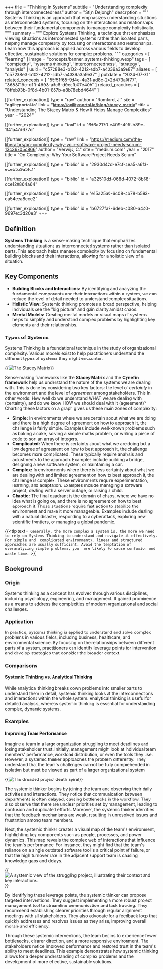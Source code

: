 +++
title = "Thinking in Systems"
subtitle = "Understanding complexity through interconnectedness"
author = "Stijn Dejongh"
description = """
Systems Thinking is an approach that emphasizes understanding situations as interconnected systems, 
focusing on the interactions and relationships between their fundamental components to manage complexity holistically.
"""
summary = """
Explore Systems Thinking, a technique that emphasizes viewing situations as interconnected systems rather than isolated parts,
 helping manage complexity by focusing on interactions and relationships. Learn how this approach is applied across various fields 
 to develop effective, sustainable solutions for complex problems.
"""
categories = [ "learning" ]
image = "concepts/banner_systems-thinking.webp"
tags = [
  "complexity",
  "systems thinking",
  "interconnectedness",
  "strategy",
  "analysis"
]
uuid = "c57288e3-b102-4212-adb7-a4339a3a9e87"
aliases = [ "c57288e3-b102-4212-adb7-a4339a3a9e87" ]
pubdate = "2024-07-31"
related_concepts = [
  "55f51f65-9d4e-4a31-ad8c-242d473a0f77",
  "3683719c-d1ff-4693-a5c5-d9eefb07e409"
]
related_practices = [ "8ffeb93b-0f8d-4b01-867b-a8b78ebd4644" ]

[[further_exploration]]
type = "raw"
author = "Romford, J."
site = "agilityportal.io"
link = "https://agilityportal.io/blog/stacey-matrix"
title = "Understanding The Stacey Matrix & How It Helps Manage Complexities"
year = "2024"

[[further_exploration]]
type = "tool"
id = "6d6a2170-e409-40ff-b89c-1f41a47d677d"

[[further_exploration]]
type = "raw"
link = "https://medium.com/the-liberators/on-complexity-why-your-software-project-needs-scrum-13c36305c866"
author = "Verwijs, C."
site = "medium.com"
year = "2017"
title = "On Complexity: Why Your Software Project Needs Scrum"

[[further_exploration]]
type = "biblio"
id = "2930d42d-e7cf-4ea5-a6f3-eceb5b9a5fc1"

[[further_exploration]]
type = "biblio"
id = "a32510dd-068d-4072-8b68-cce120864a64"

[[further_exploration]]
type = "biblio"
id = "e15a25a0-6c08-4b78-b593-ca54eea8cce2"

[[further_exploration]]
type = "biblio"
id = "b6727fa2-6deb-4080-a440-9697ec3d20e3"
+++

## Definition

**Systems Thinking** is a sense-making technique that emphasizes understanding situations as interconnected systems rather than isolated parts.
This approach helps manage complexity by focusing on fundamental building blocks and their interactions, allowing for a holistic view of a
situation.

## Key Components

- **Building Blocks and Interactions:** By identifying and analyzing the fundamental components and their interactions within a system, we can
  reduce the level of detail needed to understand complex situations.
- **Holistic View:** Systemic thinking promotes a broad perspective, helping individuals see the "big picture" and gain clarity amidst chaos.
- **Mental Models:** Creating mental models or visual maps of systems helps to simplify and understand complex problems by highlighting key
  elements and their relationships.

### Types of Systems

Systems Thinking is a foundational technique in the study of organizational complexity. Various models exist to help practitioners understand the
different types of systems they might encounter.

{{<image src="/images/concepts/stacey-matrix_base.png"
alt="The Stacey Matrix "
caption="Domains of complexity, image by Ralph Douglas Stacey"
size="35%"
float="right" >}}

Sense-making frameworks like the **Stacey Matrix** and the **Cynefin framework** help us understand the nature of the systems we are dealing with.
This is done by considering two key factors: the level of _certainty_ in the environment and the level of _agreement_ among stakeholders. This
In other words: How well do we understand WHAT we are dealing with (certainty), and do we know HOW we should deal with it (agreement)?
Charting these factors on a graph gives us these main zones of complexity:

- **Simple:** In environments where we are certain about what we are doing and there is a high degree of agreement on how to approach it, the
  challenge is fairly simple. Examples include well-known problems such as baking a cake, solving a simple maths problem, or writing a piece of code
  to sort an array of integers.
- **Complicated:** When there is certainty about what we are doing but a low degree of agreement on how to best approach it, the challenge becomes
  more complicated. These typically require analysis and adjustments to the approach. Examples include building a bridge, designing a new software
  system, or maintaining a car.
- **Complex:** In environments where there is less certainty about what we are dealing with and limited agreement on how to best approach it, the
  challenge is complex. These environments require experimentation, learning, and adaptation. Examples include managing a software project, dealing
  with a server outage, or raising a child.
- **Chaotic:** The final quadrant is the domain of chaos, where we have no idea what is going on, and there is no agreement on how to best approach
  it. These situations require fast action to stabilize the environment and make it more manageable. Examples include dealing with a natural
  disaster, responding to a cyberattack, exploring new scientific frontiers, or managing a global pandemic.

{{\<tip text=`
Generally, the more complex a system is, the more we need to rely on Systems Thinking to understand and navigate it effectively. For simple and 
complicated environments, linear and structured approaches are usually sufficient. Avoid the temptation of overanalyzing simple problems, you 
are likely to cause confusion and waste time.` >}}

## Background

### Origin

Systems thinking as a concept has evolved through various disciplines, including psychology, engineering, and management. It gained prominence as a
means to address the complexities of modern organizational and social challenges.

### Application

In practice, systems thinking is applied to understand and solve complex problems in various fields, including business, healthcare, and
environmental science. By focusing on the relationships between different parts of a system, practitioners can identify leverage points for
intervention and develop strategies that consider the broader context.

### Comparisons

#### Systemic Thinking vs. Analytical Thinking

While analytical thinking breaks down problems into smaller parts to understand them in detail, systemic thinking looks at the interconnections and
interactions within the whole system. Analytical thinking is useful for detailed analysis, whereas systemic thinking is essential for understanding
complex, dynamic systems.

### Examples

#### Improving Team Performance

Imagine a team in a large organization struggling to meet deadlines and losing stakeholder trust. Initially, management might look at individual
team members' performance, workload distribution, or even the tools they use. However, a systemic thinker approaches the problem differently. They
understand that the team's challenges cannot be fully comprehended in isolation but must be viewed as part of a larger organizational system.

{{<image src="/images/concepts/project_death_spiral.png"
alt="The dreaded project death spiral"
float="right"
size="35%" >}}

The systemic thinker begins by joining the team and observing their daily activities and interactions. They notice that communication between
departments is often delayed, causing bottlenecks in the workflow. They also observe that there are unclear priorities set by management, leading to
confusion and duplicated efforts. Moreover, the systemic thinker identifies that the feedback mechanisms are weak, resulting in unresolved issues
and frustration among team members.

Next, the systemic thinker creates a visual map of the team's environment, highlighting key components such as people, processes, and power
dynamics. This map reveals the complex web of interactions that influence the team's performance. For instance, they might find that the team's
reliance on a single outdated software tool is a critical point of failure, or that the high turnover rate in the adjacent support team is causing
knowledge gaps and delays.

{{<image src="/images/concepts/project_death_spiral_context.png"
alt="A systemic view of the struggling project, illustrating their context and key interactions."
size="65%" >}}

By identifying these leverage points, the systemic thinker can propose targeted interventions. They suggest implementing a more robust project
management tool to streamline communication and task tracking. They recommend establishing clearer priorities through regular alignment meetings
with all stakeholders. They also advocate for a feedback loop that quickly addresses and resolves issues as they arise, improving overall morale and
efficiency.

Through these systemic interventions, the team begins to experience fewer bottlenecks, clearer direction, and a more responsive environment. The
stakeholders notice improved performance and restored trust in the team's ability to meet deadlines. This example demonstrates how systemic thinking
allows for a deeper understanding of complex problems and the development of more effective, sustainable solutions.
